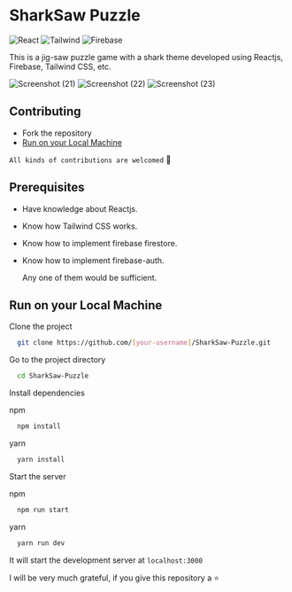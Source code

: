 # SharkSaw Puzzle
![React](https://img.shields.io/badge/react-v17-blue)
![Tailwind](https://img.shields.io/badge/tailwindcss-v2-lightgreen)
![Firebase](https://img.shields.io/badge/firebase-v8-yellow)

This is a jig-saw puzzle game with a shark theme developed using Reactjs, Firebase, Tailwind CSS, etc.

![Screenshot (21)](https://user-images.githubusercontent.com/53038576/131250455-4b201530-c212-4cab-9ccb-9242fb74f878.png)
![Screenshot (22)](https://user-images.githubusercontent.com/53038576/131250460-5b67f55b-d543-4d6b-9e39-f5355379875a.png)
![Screenshot (23)](https://user-images.githubusercontent.com/53038576/131250464-95000578-fec4-4029-a4ea-469bd9d76dcb.png)

## Contributing

- Fork the repository
- [Run on your Local Machine](https://github.com/souviknsl07/SharkSaw-Puzzle#run-on-your-local-machine)

`All kinds of contributions are welcomed` 🤝<br/>

## Prerequisites
- Have knowledge about Reactjs.
- Know how Tailwind CSS works.
- Know how to implement firebase firestore.
- Know how to implement firebase-auth.
  
  Any one of them would be sufficient. 

## Run on your Local Machine

Clone the project

```bash
  git clone https://github.com/[your-username]/SharkSaw-Puzzle.git
```

Go to the project directory

```bash
  cd SharkSaw-Puzzle
```

Install dependencies

npm

```bash
  npm install
```
yarn

```bash
  yarn install
```

Start the server

npm

```bash
  npm run start
```
yarn

```bash
  yarn run dev
```

It will start the development server at `localhost:3000`

I will be very much grateful, if you give this repository a ⭐
